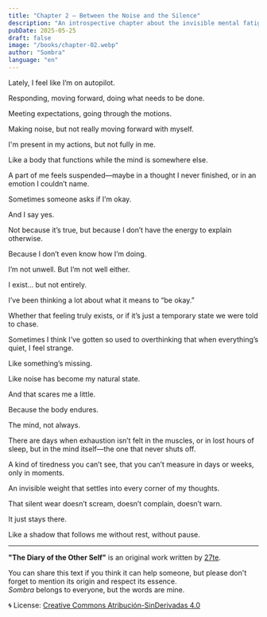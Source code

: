 ```yaml
---
title: "Chapter 2 — Between the Noise and the Silence"
description: "An introspective chapter about the invisible mental fatigue, emotional disconnection amidst routine, and the strange feeling of being present, but not entirely. Sombra reflects on what it truly means to 'be okay' and how constant noise can become our natural state. An honest entry about a weariness that isn’t visible, but still heavy."
pubDate: 2025-05-25
draft: false
image: "/books/chapter-02.webp"
author: "Sombra"
language: "en"
---
```


Lately, I feel like I’m on autopilot.

Responding, moving forward, doing what needs to be done.

Meeting expectations, going through the motions.

Making noise, but not really moving forward with myself.

I'm present in my actions, but not fully in me.

Like a body that functions while the mind is somewhere else.

A part of me feels suspended—maybe in a thought I never finished, or in an emotion I couldn’t name.

Sometimes someone asks if I’m okay.

And I say yes.

Not because it’s true, but because I don’t have the energy to explain otherwise.

Because I don’t even know how I’m doing.

I’m not unwell. But I’m not well either.

I exist… but not entirely.

I’ve been thinking a lot about what it means to “be okay.”

Whether that feeling truly exists, or if it’s just a temporary state we were told to chase.

Sometimes I think I’ve gotten so used to overthinking that when everything’s quiet, I feel strange.

Like something’s missing.

Like noise has become my natural state.

And that scares me a little.

Because the body endures.

The mind, not always.

There are days when exhaustion isn’t felt in the muscles, or in lost hours of sleep, but in the mind itself—the one that never shuts off.

A kind of tiredness you can’t see, that you can’t measure in days or weeks, only in moments.

An invisible weight that settles into every corner of my thoughts.

That silent wear doesn’t scream, doesn’t complain, doesn’t warn.

It just stays there.

Like a shadow that follows me without rest, without pause.

---

**"The Diary of the Other Self"** is an original work written by [27te](https://27te.mblcdev.com).

You can share this text if you think it can help someone, but please don't forget to mention its origin and respect its essence.  
_Sombra_ belongs to everyone, but the words are mine.

🌀 License: [Creative Commons Atribución-SinDerivadas 4.0](https://creativecommons.org/licenses/by-nd/4.0/deed.es)
